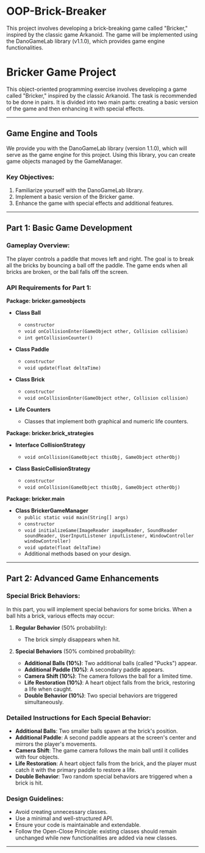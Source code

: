 # OOP-Brick-Breaker
This project involves developing a brick-breaking game called "Bricker," inspired by the classic game Arkanoid. The game will be implemented using the DanoGameLab library (v1.1.0), which provides game engine functionalities.

# Bricker Game Project

This object-oriented programming exercise involves developing a game called "Bricker," inspired by the classic Arkanoid. The task is recommended to be done in pairs. It is divided into two main parts: creating a basic version of the game and then enhancing it with special effects.

---

## Game Engine and Tools
We provide you with the DanoGameLab library (version 1.1.0), which will serve as the game engine for this project. Using this library, you can create game objects managed by the GameManager.

### Key Objectives:
1. Familiarize yourself with the DanoGameLab library.
2. Implement a basic version of the Bricker game.
3. Enhance the game with special effects and additional features.

---

## Part 1: Basic Game Development

### Gameplay Overview:
The player controls a paddle that moves left and right. The goal is to break all the bricks by bouncing a ball off the paddle. The game ends when all bricks are broken, or the ball falls off the screen.

### API Requirements for Part 1:
**Package: bricker.gameobjects**
- **Class Ball**
  - `constructor`
  - `void onCollisionEnter(GameObject other, Collision collision)`
  - `int getCollisionCounter()`

- **Class Paddle**
  - `constructor`
  - `void update(float deltaTime)`

- **Class Brick**
  - `constructor`
  - `void onCollisionEnter(GameObject other, Collision collision)`

- **Life Counters**
  - Classes that implement both graphical and numeric life counters.

**Package: bricker.brick_strategies**
- **Interface CollisionStrategy**
  - `void onCollision(GameObject thisObj, GameObject otherObj)`

- **Class BasicCollisionStrategy**
  - `constructor`
  - `void onCollision(GameObject thisObj, GameObject otherObj)`

**Package: bricker.main**
- **Class BrickerGameManager**
  - `public static void main(String[] args)`
  - `constructor`
  - `void initializeGame(ImageReader imageReader, SoundReader soundReader, UserInputListener inputListener, WindowController windowController)`
  - `void update(float deltaTime)`
  - Additional methods based on your design.

---

## Part 2: Advanced Game Enhancements

### Special Brick Behaviors:
In this part, you will implement special behaviors for some bricks. When a ball hits a brick, various effects may occur:

1. **Regular Behavior** (50% probability):
   - The brick simply disappears when hit.

2. **Special Behaviors** (50% combined probability):
   - **Additional Balls (10%)**: Two additional balls (called "Pucks") appear.
   - **Additional Paddle (10%)**: A secondary paddle appears.
   - **Camera Shift (10%)**: The camera follows the ball for a limited time.
   - **Life Restoration (10%)**: A heart object falls from the brick, restoring a life when caught.
   - **Double Behavior (10%)**: Two special behaviors are triggered simultaneously.

### Detailed Instructions for Each Special Behavior:
- **Additional Balls**: Two smaller balls spawn at the brick's position.
- **Additional Paddle**: A second paddle appears at the screen's center and mirrors the player's movements.
- **Camera Shift**: The game camera follows the main ball until it collides with four objects.
- **Life Restoration**: A heart object falls from the brick, and the player must catch it with the primary paddle to restore a life.
- **Double Behavior**: Two random special behaviors are triggered when a brick is hit.

### Design Guidelines:
- Avoid creating unnecessary classes.
- Use a minimal and well-structured API.
- Ensure your code is maintainable and extendable.
- Follow the Open-Close Principle: existing classes should remain unchanged while new functionalities are added via new classes.

---



